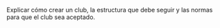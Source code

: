 Explicar cómo crear un club, la estructura que debe seguir y las normas para que el club sea aceptado.
